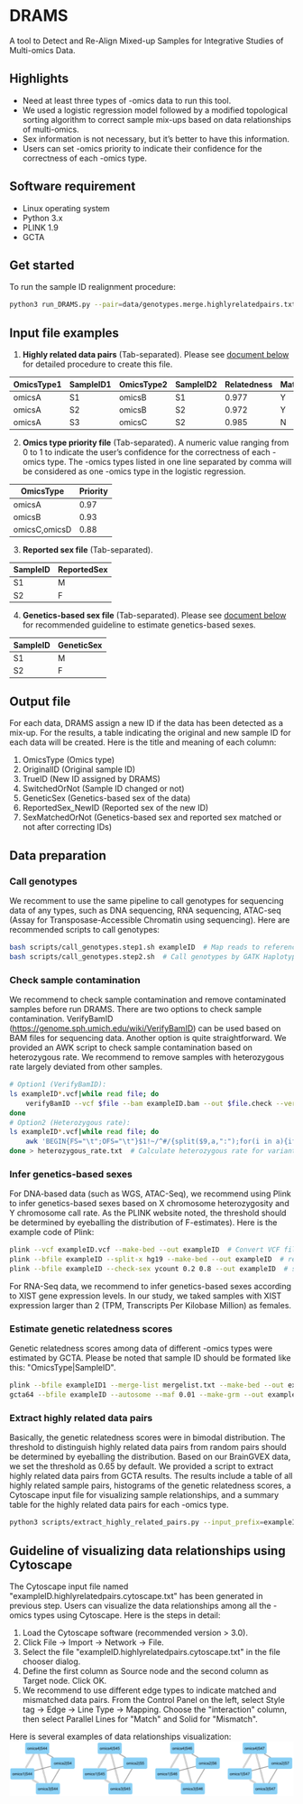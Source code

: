 # DRAMS
A tool to Detect and Re-Align Mixed-up Samples for Integrative Studies of Multi-omics Data.

## Highlights
* Need at least three types of -omics data to run this tool.
* We used a logistic regression model followed by a modified topological sorting algorithm to correct sample mix-ups based on data relationships of multi-omics.
* Sex information is not necessary, but it’s better to have this information.
* Users can set -omics priority to indicate their confidence for the correctness of each -omics type.

## Software requirement
* Linux operating system
* Python 3.x
* PLINK 1.9
* GCTA

## Get started
To run the sample ID realignment procedure:
```bash
python3 run_DRAMS.py --pair=data/genotypes.merge.highlyrelatedpairs.txt --prior=data/omics_priority --nsex=data/samplelist.reportedSex --gsex=data/samplelist.snpSex --output=data/res
```

## Input file examples
1. **Highly related data pairs** (Tab-separated). Please see [document below](#Estimate-genetic-relatedness-scores) for detailed procedure to create this file.

| OmicsType1 | SampleID1 | OmicsType2 | SampleID2 | Relatedness | Match |
| ---------- | --------- | ---------- | --------- | ----------- | ----- |
| omicsA | S1 | omicsB | S1 | 0.977 | Y |
| omicsA | S2 | omicsB | S2 | 0.972 | Y |
| omicsA | S3 | omicsC | S2 | 0.985 | N |

2. **Omics type priority file** (Tab-separated). A numeric value ranging from 0 to 1 to indicate the user’s confidence for the correctness of each -omics type. The -omics types listed in one line separated by comma will be considered as one -omics type in the logistic regression.

| OmicsType | Priority |
| ---------- | --------- |
| omicsA | 0.97 |
| omicsB | 0.93 |
| omicsC,omicsD | 0.88 |

3. **Reported sex file** (Tab-separated).

| SampleID | ReportedSex |
| ---------- | --------- |
| S1 | M |
| S2 | F |

4. **Genetics-based sex file** (Tab-separated). Please see [document below](#Infer-genetics-based-sexes) for recommended guideline to estimate genetics-based sexes.

| SampleID | GeneticSex |
| ---------- | --------- |
| S1 | M |
| S2 | F |

## Output file
For each data, DRAMS assign a new ID if the data has been detected as a mix-up. For the results, a table indicating the original and new sample ID for each data will be created. Here is the title and meaning of each column:
1. OmicsType (Omics type)
1. OriginalID (Original sample ID)
1. TrueID (New ID assigned by DRAMS)
1. SwitchedOrNot (Sample ID changed or not)
1. GeneticSex (Genetics-based sex of the data)
1. ReportedSex_NewID (Reported sex of the new ID)
1. SexMatchedOrNot (Genetics-based sex and reported sex matched or not after correcting IDs)

## Data preparation
### Call genotypes
We recomment to use the same pipeline to call genotypes for sequencing data of any types, such as DNA sequencing, RNA sequencing, ATAC-seq (Assay for Transposase-Accessible Chromatin using sequencing). Here are recommended scripts to call genotypes:
```bash
bash scripts/call_genotypes.step1.sh exampleID  # Map reads to reference genome and Base Quality Score Recalibration (BQSR)
bash scripts/call_genotypes.step2.sh  # Call genotypes by GATK HaplotypeCaller
```

### Check sample contamination
We recommend to check sample contamination and remove contaminated samples before run DRAMS. There are two options to check sample contamination. VerifyBamID (https://genome.sph.umich.edu/wiki/VerifyBamID) can be used based on BAM files for sequencing data. Another option is quite straightforward. We provided an AWK script to check sample contamination based on heterozygous rate. We recommend to remove samples with heterozygous rate largely deviated from other samples.
```bash
# Option1 (VerifyBamID):
ls exampleID*.vcf|while read file; do 
    verifyBamID --vcf $file --bam exampleID.bam --out $file.check --verbose --ignoreRG
done
# Option2 (Heterozygous rate):
ls exampleID*.vcf|while read file; do 
    awk 'BEGIN{FS="\t";OFS="\t"}$1!~/^#/{split($9,a,":");for(i in a){if(a[i]=="GQ") GQi=i;if(a[i]=="DP") DPi=i};split($10,a,":");if(a[GQi]<10||a[DPi]<3||a[DPi]>60) next;if($10~/^0\/0/){hom0++}else if($10~/^0\/1/){het++}else if($10~/^1\/1/){hom1++}}END{print "'$file'",hom0,het,hom1,het/(hom0+het+hom1)}' $file
done > heterozygous_rate.txt  # Calculate heterozygous rate for variants with GQ>=10 and 3<=DP<=60.
```

### Infer genetics-based sexes
For DNA-based data (such as WGS, ATAC-Seq), we recommend using Plink to infer genetics-based sexes based on X chromosome heterozygosity and Y chromosome call rate. As the PLINK website noted, the threshold should be determined by eyeballing the distribution of F-estimates). Here is the example code of Plink:
```bash
plink --vcf exampleID.vcf --make-bed --out exampleID  # Convert VCF file to PLINK file (PLINK 1.9)
plink --bfile exampleID --split-x hg19 --make-bed --out exampleID  # remove X chromosome pseudo-autosomal region
plink --bfile exampleID --check-sex ycount 0.2 0.8 --out exampleID  # sexcheck (Use default 0.2/0.8 F-statistic thresholds temporarily. As the PLINK website noted, the threshold should be determined by eyeballing the distribution of F-estimates)
```
For RNA-Seq data, we recommend to infer genetics-based sexes according to XIST gene expression levels. In our study, we taked samples with XIST expression larger than 2 (TPM, Transcripts Per Kilobase Million) as females.

### Estimate genetic relatedness scores
Genetic relatedness scores among data of different -omics types were estimated by GCTA.
Please be noted that sample ID should be formated like this: "OmicsType|SampleID".
```bash
plink --bfile exampleID1 --merge-list mergelist.txt --make-bed --out exampleID.merge  # Merge input files, each file per line for the merge list.
gcta64 --bfile exampleID --autosome --maf 0.01 --make-grm --out exampleID  # Estimate genetic relatedness by GCTA
```

### Extract highly related data pairs
Basically, the genetic relatedness scores were in bimodal distribution. The threshold to distinguish highly related data pairs from random pairs should be determined by eyeballing the distribution. Based on our BrainGVEX data, we set the threshold as 0.65 by default. We provided a script to extract highly related data pairs from GCTA results. The results include a table of all highly related sample pairs, histograms of the genetic relatedness scores, a Cytoscape input file for visualizing sample relationships, and a summary table for the highly related data pairs for each -omics type.
```bash
python3 scripts/extract_highly_related_pairs.py --input_prefix=exampleID --output_prefix=exampleID --threshold=0.65  --plot
```

## Guideline of visualizing data relationships using Cytoscape
The Cytoscape input file named "exampleID.highlyrelatedpairs.cytoscape.txt" has been generated in previous step. Users can visualize the data relationships among all the -omics types using Cytoscape. Here is the steps in detail:
1. Load the Cytoscape software (recommended version > 3.0).
1. Click File -> Import -> Network -> File.
1. Select the file "exampleID.highlyrelatedpairs.cytoscape.txt" in the file chooser dialog.
1. Define the first column as Source node and the second column as Target node. Click OK.
1. We recommend to use different edge types to indicate matched and mismatched data pairs. From the Control Panel on the left, select Style tag -> Edge -> Line Type -> Mapping. Choose the "interaction" column, then select Parallel Lines for "Match" and Solid for "Mismatch".

Here is several examples of data relationships visualization:
![GitHub Logo](/images/SampleRelationExample.png)


